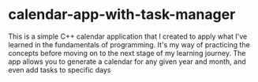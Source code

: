 # calendar-app-with-task-manager
This is a simple C++ calendar application that I created to apply what I've learned in the fundamentals of programming. It's my way of practicing the concepts before moving on to the next stage of my learning journey. The app allows you to generate a calendar for any given year and month, and even add tasks to specific days
